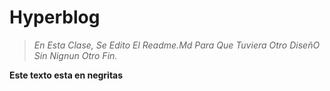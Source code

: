 # Hyperblog

> *En Esta Clase, Se Edito El Readme.Md Para Que Tuviera Otro DiseñO Sin Nignun Otro Fin.*

**Este texto esta en negritas**